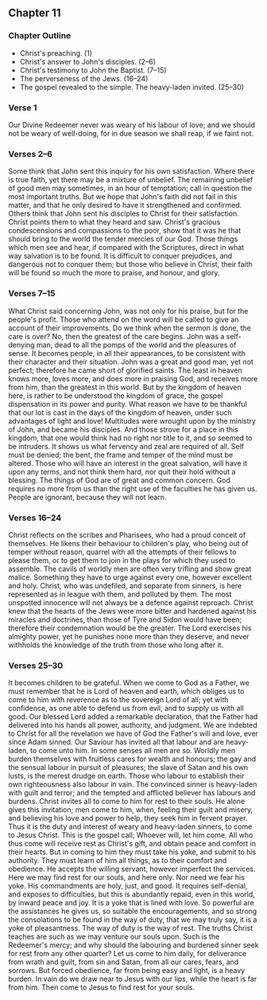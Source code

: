 ## Chapter 11

### Chapter Outline

- Christ's preaching. (1)
- Christ's answer to John's disciples. (2–6)
- Christ's testimony to John the Baptist. (7–15)
- The perverseness of the Jews. (16–24)
- The gospel revealed to the simple. The heavy-laden invited. (25–30)

### Verse 1

Our Divine Redeemer never was weary of his labour of love; and we should not be weary of well-doing, for in due season we shall reap, if we faint not.

### Verses 2–6

Some think that John sent this inquiry for his own satisfaction. Where there is true faith, yet there may be a mixture of unbelief. The remaining unbelief of good men may sometimes, in an hour of temptation; call in question the most important truths. But we hope that John's faith did not fail in this matter, and that he only desired to have it strengthened and confirmed. Others think that John sent his disciples to Christ for their satisfaction. Christ points them to what they heard and saw. Christ's gracious condescensions and compassions to the poor, show that it was he that should bring to the world the tender mercies of our God. Those things which men see and hear, if compared with the Scriptures, direct in what way salvation is to be found. It is difficult to conquer prejudices, and dangerous not to conquer them; but those who believe in Christ, their faith will be found so much the more to praise, and honour, and glory.

### Verses 7–15

What Christ said concerning John, was not only for his praise, but for the people's profit. Those who attend on the word will be called to give an account of their improvements. Do we think when the sermon is done, the care is over? No, then the greatest of the care begins. John was a self-denying man, dead to all the pomps of the world and the pleasures of sense. It becomes people, in all their appearances, to be consistent with their character and their situation. John was a great and good man, yet not perfect; therefore he came short of glorified saints. The least in heaven knows more, loves more, and does more in praising God, and receives more from him, than the greatest in this world. But by the kingdom of heaven here, is rather to be understood the kingdom of grace, the gospel dispensation in its power and purity. What reason we have to be thankful that our lot is cast in the days of the kingdom of heaven, under such advantages of light and love! Multitudes were wrought upon by the ministry of John, and became his disciples. And those strove for a place in this kingdom, that one would think had no right nor title to it, and so seemed to be intruders. It shows us what fervency and zeal are required of all. Self must be denied; the bent, the frame and temper of the mind must be altered. Those who will have an interest in the great salvation, will have it upon any terms, and not think them hard, nor quit their hold without a blessing. The things of God are of great and common concern. God requires no more from us than the right use of the faculties he has given us. People are ignorant, because they will not learn.

### Verses 16–24

Christ reflects on the scribes and Pharisees, who had a proud conceit of themselves. He likens their behaviour to children's play, who being out of temper without reason, quarrel with all the attempts of their fellows to please them, or to get them to join in the plays for which they used to assemble. The cavils of worldly men are often very trifling and show great malice. Something they have to urge against every one, however excellent and holy. Christ, who was undefiled, and separate from sinners, is here represented as in league with them, and polluted by them. The most unspotted innocence will not always be a defence against reproach. Christ knew that the hearts of the Jews were more bitter and hardened against his miracles and doctrines, than those of Tyre and Sidon would have been; therefore their condemnation would be the greater. The Lord exercises his almighty power, yet he punishes none more than they deserve, and never withholds the knowledge of the truth from those who long after it.

### Verses 25–30

It becomes children to be grateful. When we come to God as a Father, we must remember that he is Lord of heaven and earth, which obliges us to come to him with reverence as to the sovereign Lord of all; yet with confidence, as one able to defend us from evil, and to supply us with all good. Our blessed Lord added a remarkable declaration, that the Father had delivered into his hands all power, authority, and judgment. We are indebted to Christ for all the revelation we have of God the Father's will and love, ever since Adam sinned. Our Saviour has invited all that labour and are heavy-laden, to come unto him. In some senses all men are so. Worldly men burden themselves with fruitless cares for wealth and honours; the gay and the sensual labour in pursuit of pleasures; the slave of Satan and his own lusts, is the merest drudge on earth. Those who labour to establish their own righteousness also labour in vain. The convinced sinner is heavy-laden with guilt and terror; and the tempted and afflicted believer has labours and burdens. Christ invites all to come to him for rest to their souls. He alone gives this invitation; men come to him, when, feeling their guilt and misery, and believing his love and power to help, they seek him in fervent prayer. Thus it is the duty and interest of weary and heavy-laden sinners, to come to Jesus Christ. This is the gospel call; Whoever will, let him come. All who thus come will receive rest as Christ's gift, and obtain peace and comfort in their hearts. But in coming to him they must take his yoke, and submit to his authority. They must learn of him all things, as to their comfort and obedience. He accepts the willing servant, however imperfect the services. Here we may find rest for our souls, and here only. Nor need we fear his yoke. His commandments are holy, just, and good. It requires self-denial, and exposes to difficulties, but this is abundantly repaid, even in this world, by inward peace and joy. It is a yoke that is lined with love. So powerful are the assistances he gives us, so suitable the encouragements, and so strong the consolations to be found in the way of duty, that we may truly say, it is a yoke of pleasantness. The way of duty is the way of rest. The truths Christ teaches are such as we may venture our souls upon. Such is the Redeemer's mercy; and why should the labouring and burdened sinner seek for rest from any other quarter? Let us come to him daily, for deliverance from wrath and guilt, from sin and Satan, from all our cares, fears, and sorrows. But forced obedience, far from being easy and light, is a heavy burden. In vain do we draw near to Jesus with our lips, while the heart is far from him. Then come to Jesus to find rest for your souls.


